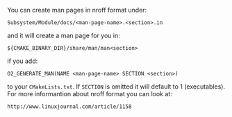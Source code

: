 You can create man pages in nroff format under:

    Subsystem/Module/docs/<man-page-name>.<section>.in

and it will create a man page for you in:

    ${CMAKE_BINARY_DIR}/share/man/man<section>

if you add:

    O2_GENERATE_MAN(NAME <man-page-name> SECTION <section>)

to your `CMakeLists.txt`. If `SECTION` is omitted it will default to 1
(executables). For more informantion about nroff format you can look at:

    http://www.linuxjournal.com/article/1158
